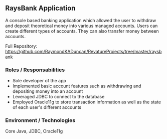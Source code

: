 ## RaysBank Application 
A console based banking application which allowed the user to withdraw and deposit theoretical money into various managed accounts. Users can create different types of accounts. They can also transfer money between accounts. 

Full Repository: \
https://github.com/RaymondKADuncan/RevatureProjects/tree/master/raysbank

### Roles / Responsabilities
* Sole developer of the app
* Implemented basic account features such as withdrawing and depositing money into an account
* Leveraged JDBC to connect to the database
* Employed Oracle11g to store transaction information as well as the state of each user's different accounts

### Environment / Technologies
Core Java, JDBC, Oracle11g
